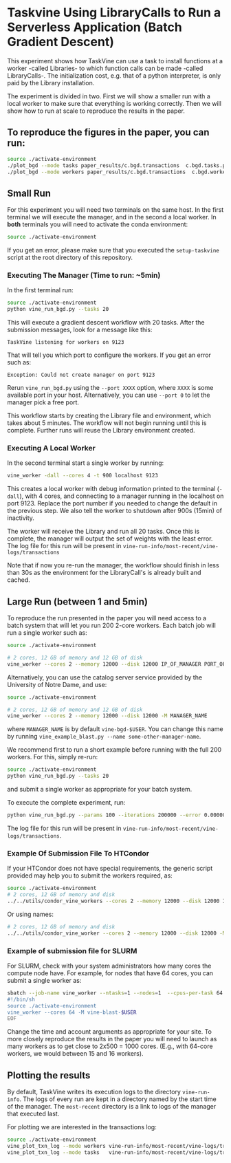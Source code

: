 # Taskvine Using LibraryCalls to Run a Serverless Application (Batch Gradient Descent)

This experiment shows how TaskVine can use a task to install functions at a
worker -called Libraries- to which function calls can be made -called
LibraryCalls-. The initialization cost, e.g. that of a python interpreter, is
only paid by the Library installation.

The experiment is divided in two. First we will show a smaller run with a local
worker to make sure that everything is working correctly. Then we will show how
to run at scale to reproduce the results in the paper.

## To reproduce the figures in the paper, you can run:  

```sh
source ./activate-environment
./plot_bgd --mode tasks paper_results/c.bgd.transactions  c.bgd.tasks.pdf
./plot_bgd --mode workers paper_results/c.bgd.transactions  c.bgd.workers.pdf
```

## Small Run

For this experiment you will need two terminals on the same host. In the first
terminal we will execute the manager, and in the second a local worker. In **both**
terminals you will need to activate the conda environment:

```sh
source ./activate-environment
```

If you get an error, please make sure that you executed the `setup-taskvine`
script at the root directory of this repository.


### Executing The Manager (Time to run: ~5min)


In the first terminal run:

```sh
source ./activate-environment
python vine_run_bgd.py --tasks 20
```

This will execute a gradient descent workflow with 20 tasks. After the
submission messages, look for a message like this:


```text
TaskVine listening for workers on 9123
```
That will tell you which port to configure the workers. If you get an error such as:

```text
Exception: Could not create manager on port 9123
```

Rerun `vine_run_bgd.py` using the `--port XXXX` option, where `XXXX` is
some available port in your host. Alternatively, you can use `--port 0` to let
the manager pick a free port.


This workflow starts by creating the Library file and environment, which takes about 5
minutes. The workflow will not begin running until this is complete. Further
runs will reuse the Library environment created.

### Executing A Local Worker

In the second terminal start a single worker by running:

```sh
vine_worker -dall --cores 4 -t 900 localhost 9123
```

This creates a local worker with debug information printed to the terminal
(`-dall`), with 4 cores, and connecting to a manager running in the localhost
on port 9123. Replace the port number if you needed to change the default in
the previous step. We also tell the worker to shutdown after 900s (15min) of inactivity.

The worker will receive the Library and run all 20 tasks. Once this is
complete, the manager will output the set of weights with the least error. The
log file for this run will be present in
`vine-run-info/most-recent/vine-logs/transactions`

Note that if now you re-run the manager, the workflow should finish in less
than 30s as the environment for the LibraryCall's is already built and cached.


## Large Run (between 1 and 5min)

To reproduce the run presented in the paper you will need access to a batch
system that will let you run 200 2-core workers. Each batch job will run a
single worker such as:

```sh
source ./activate-environment

# 2 cores, 12 GB of memory and 12 GB of disk
vine_worker --cores 2 --memory 12000 --disk 12000 IP_OF_MANAGER PORT_OF_MANAGER
```

Alternatively, you can use the catalog server service provided by the
University of Notre Dame, and use:

```sh
source ./activate-environment

# 2 cores, 12 GB of memory and 12 GB of disk
vine_worker --cores 2 --memory 12000 --disk 12000 -M MANAGER_NAME
```

where `MANAGER_NAME` is by default `vine-bgd-$USER`. You can change this name
by running `vine_example_blast.py --name some-other-manager-name`.


We recommend first to run a short example before running with the full 200
workers. For this, simply re-run:

```sh
source ./activate-environment
python vine_run_bgd.py --tasks 20
```

and submit a single worker as appropriate for your batch system.

To execute the complete experiment, run:

```sh
python vine_run_bgd.py --params 100 --iterations 200000 --error 0.0000001 --rate 0.000005 --tasks 2000
```

The log	file for this run will be present in `vine-run-info/most-recent/vine-logs/transactions`.


### Example Of Submission File To HTCondor

If your HTCondor does not have special requirements, the generic script
provided may help you to submit the workers required, as:

```sh
source ./activate-environment
# 2 cores, 12 GB of memory and disk
../../utils/condor_vine_workers --cores 2 --memory 12000 --disk 12000 IP_OF_MANAGER PORT_OF_MANAGER 500
```

Or using names:

```sh
# 2 cores, 12 GB of memory and disk
../../utils/condor_vine_worker --cores 2 --memory 12000 --disk 12000 -M MANAGER_NAME 500
```


### Example of submission file for SLURM

For SLURM, check with your system administrators how many cores the compute
node have. For example, for nodes that have 64 cores, you can submit a single
worker as:

```sh
sbatch --job-name vine_worker --ntasks=1 --nodes=1  --cpus-per-task 64 --mem 0 --time 2:00:00 --account=ACCOUNT -- <<EOF
#!/bin/sh
source ./activate-environment
vine_worker --cores 64 -M vine-blast-$USER
EOF
```

Change the time and account arguments as appropriate for your site. To more
closely reproduce the results in the paper you will need to launch as many
workers as to get close to 2x500 = 1000 cores. (E.g., with 64-core workers, we
would between 15 and 16 workers).

## Plotting the results

By default, TaskVine writes its execution logs to the directory
`vine-run-info`. The logs of every run are kept in a directory named by the
start time of the manager. The `most-recent` directory is a link to logs of the
manager that executed last.

For plotting we are interested in the transactions log:


```sh
source ./activate-environment
vine_plot_txn_log --mode workers vine-run-info/most-recent/vine-logs/transactions worker.pdf
vine_plot_txn_log --mode tasks   vine-run-info/most-recent/vine-logs/transactions tasks.pdf
```


